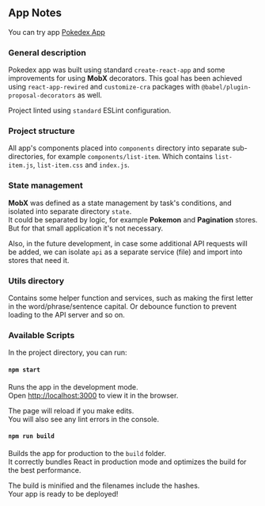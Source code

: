 ## App Notes

You can try app [Pokedex App](https://dstuff.github.io/poke-dex-app)

### General description
Pokedex app was built using standard `create-react-app` and some improvements for using **MobX** decorators.
This goal has been achieved using `react-app-rewired` and `customize-cra` packages with `@babel/plugin-proposal-decorators` as well.

Project linted using `standard` ESLint configuration.

### Project structure

All app's components placed into `components` directory into separate sub-directories, 
for example `components/list-item`. Which contains `list-item.js`, `list-item.css` and `index.js`.

### State management

**MobX** was defined as a state management by task's conditions, and isolated into separate
directory `state`.<br>
It could be separated by logic, for example **Pokemon** and **Pagination** stores.
But for that small application it's not necessary.

Also, in the future development, in case some additional API requests will be added, we can isolate `api` 
as a separate service (file) and import into stores that need it.

### Utils directory

Contains some helper function and services, such as making the first letter in the word/phrase/sentence capital.
Or debounce function to prevent loading to the API server and so on.

### Available Scripts

In the project directory, you can run:

#### `npm start`

Runs the app in the development mode.<br>
Open [http://localhost:3000](http://localhost:3000) to view it in the browser.

The page will reload if you make edits.<br>
You will also see any lint errors in the console.

#### `npm run build`

Builds the app for production to the `build` folder.<br>
It correctly bundles React in production mode and optimizes the build for the best performance.

The build is minified and the filenames include the hashes.<br>
Your app is ready to be deployed!



